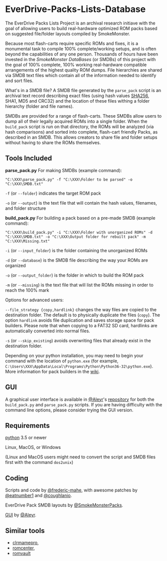 # EverDrive-Packs-Lists-Database

The EverDrive Packs Lists Project is an archival research initiave
with the goal of allowing users to build real-hardware optimized ROM
packs based on suggested file/folder layouts compiled by SmokeMonster.

Because most flash-carts require specific ROMs and fixes, it is a
monumental task to compile 100% complete/working setups, and is often
beyond the capabilities of any one person. Thousands of hours have
been invested in the *SmokeMonster DataBases* (or SMDBs) of this
project with the goal of 100% complete, 100% working real-hardware
compatible arrangements of the highest quality ROM dumps. File
hierarchies are shared via SMDB text files which contain all of the
information needed to identify and sort files.

What's in a SMDB file? A SMDB file generated by the `parse_pack`
script is an archival text record describing exact files (using hash
values [SHA256](https://en.wikipedia.org/wiki/Secure_Hash_Algorithms),
SHA1, MD5 and CRC32) and the location of these files withing a folder
hierarchy (folder and file names).

SMDBs are provided for a range of flash-carts.  These SMDBs allow
users to dump all of their legally acquired ROMs into a single
folder. When the `build_pack` script is run on that directory, the
ROMs will be analyzed (via hash comparisons) and sorted into complete,
flash-cart friendly Packs, as described in an SMDB. This allows
creators to share file and folder setups without having to share the
ROMs themselves.

## Tools Included

**parse_pack.py** For making SMDBs (example command):
```DOS .bat
"C:\XXX\parse_pack.py" -f "C:\XXX\Folder to be parsed" -o "C:\XXX\SMDB.txt"
```

`-f` (or `--folder`) indicates the target ROM pack

`-o` (or `--output`) is the text file that will contain the hash
values, filenames, and folder structure


**build_pack.py** For building a pack based on a pre-made SMDB (example command):
```DOS .bat
"C:\XXX\build_pack.py" -i "C:\XXX\Folder with unorganized ROMs" -d "C:\XXX\SMDB.txt" -o "C:\XXX\Output folder for rebuilt pack" -m "C:\XXX\Missing.txt"
```

`-i` (or `--input_folder`) is the folder containing the unorganized
ROMs

`-d` (or `--database`) is the SMDB file describing the way your ROMs
are organized

`-o` (or `--output_folder`) is the folder in which to build the ROM
pack

`-m` (or `--missing`) is the text file that will list the ROMs missing
in order to reach the 100% mark

Options for advanced users:

`--file_strategy {copy,hardlink}` changes the way files are copied to
  the destination folder. The default is to physically duplicate the
  files (`copy`). The option `hardlink` avoids file duplication and
  saves storage space for pack builders. Please note that when copying
  to a FAT32 SD card, hardlinks are automatically converted into
  normal files.

`-s` (or `--skip_existing`) avoids overwriting files that already
exist in the destination folder.

Depending on your python installation, you may need to begin your
command with the location of `python.exe` (for example,
`C:\Users\XXX\AppData\Local\Programs\Python\Python36-32\python.exe`). More
information for pack builders in the
[wiki](https://github.com/SmokeMonsterPacks/EverDrive-Packs-Lists-Database/wiki).

## GUI

A graphical user interface is available in
[@Aleyr](https://github.com/Aleyr)'s
[repository](https://github.com/Aleyr/EverDrive-Packs-Lists-Database-UI) for
both the `build_pack.py` and `parse_pack.py` scripts. If you are
having difficulty with the command line options, please consider
trying the GUI version.

## Requirements

[python](https://www.python.org) 3.5 or newer

Linux, MacOS, or Windows

(Linux and MacOS users might need to convert the script and SMDB files
first with the command `dos2unix`)

## Coding

Scripts and code by
[@frederic-mahe](https://github.com/frederic-mahe), with awesome
patches by [@eatnumber1](https://github.com/eatnumber1) and
[@coughlanio](https://github.com/coughlanio).

EverDrive Pack SMDB layouts by
[@SmokeMonsterPacks](https://github.com/SmokeMonsterPacks).

[GUI](https://github.com/Aleyr/EverDrive-Packs-Lists-Database) by [@Aleyr](https://github.com/Aleyr).

## Similar tools

- [clrmamepro](https://mamedev.emulab.it/clrmamepro/),
- [romcenter](http://www.romcenter.com/),
- [romvault](http://www.romvault.com/)